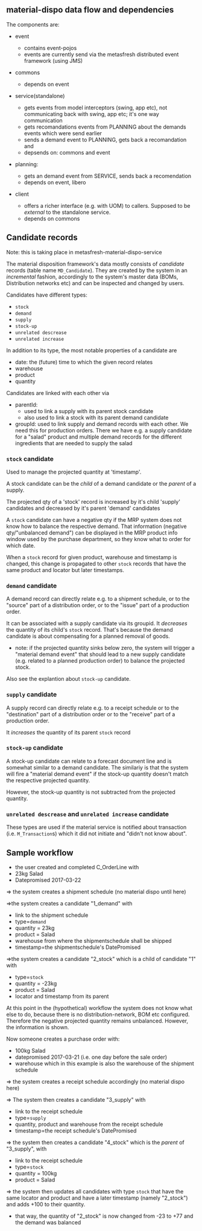 
## material-dispo data flow and dependencies

The components are:

* event
  * contains event-pojos
  * events are currently send via the metasfresh distributed event framework (using JMS)
  
* commons
  * depends on event
  
* service(standalone)
  * gets events from model interceptors (swing, app etc), not communicating back with swing, app etc; it's one way communication
  * gets recomandations events from PLANNING about the demands events which were send earlier
  * sends a demand event to PLANNING, gets back a recomandation and 
  * depsends on: commons and event
  
* planning:
  * gets an demand event from SERVICE, sends back a recomendation
  * depends on event, libero


* client
  * offers a richer interface (e.g. with UOM) to callers. Supposed to be *external* to the standalone service.
  * depends on commons

## Candidate records

Note: this is taking place in metasfresh-material-dispo-service

The material disposition framework's data mostly consists of *candidate* records (table name `MD_Candidate`). 
They are created by the system in an *incremental* fashion, accordingly to the system's master data (BOMs, Distribution networks etc) and can be inspected and changed by users.


Candidates have different types:
* `stock`
* `demand`
* `supply`
* `stock-up`
* `unrelated descrease`
* `unrelated increase`

In addition to its type, the most notable properties of a candidate are
* date: the (future) time to which the given record relates
* warehouse
* product
* quantity


Candidates are linked with each other via
* parentId: 
  * used to link a supply with its parent stock candidate
  * also used to link a stock with its parent demand candidate
* groupId: used to link supply and demand records with each other. We need this for production orders. There we have e.g. a supply candidate for a "salad" product and multiple demand records for the different ingredients that are needed to supply the salad 
	
	
### `stock` candidate	

Used to manage the projected quantity at 'timestamp'.

A stock candidate can be the *child* of a demand candidate or the *parent* of a supply.

The projected qty of a 'stock' record is increased by it's child 'supply' candidates and decreased by it's parent 'demand' candidates

A `stock` candidate can have a negative qty if the MRP system does not know how to balance the respective demand. That information (negative qty/"unbalanced demand") can be displayed in the MRP product info window used by the purchase department, so they know what to order for which date.

When a `stock` record for given product, warehouse and timestamp is changed, this change is propagated to other `stock` records that have the same product and locator but later timestamps.
 
 
### `demand` candidate

A demand record can directly relate e.g. to a shipment schedule, or to the "source" part of a distribution order, or to the "issue" part of a production order.

It can be associated with a supply candidate via its groupid.
It *decreases* the quantity of its child's `stock` record. That's because the demand candidate is about compensating for a planned removal of goods.

* note: if the projected quantity sinks below zero, the system will trigger a "material demand event" that should lead to a new supply candidate (e.g. related to a planned production order) to balance the projected stock.


Also see the explantion about `stock-up` candidate.

### `supply` candidate

A supply record can directly relate e.g. to a receipt schedule or to the "destination" part of a distribution order or to the "receive" part of a production order.

It *increases* the quantity of its parent `stock` record

### `stock-up` candidate

A stock-up candidate can relate to a forecast document line and is somewhat similar to a demand candidate.
The similariy is that the system will fire a "material demand event" if the stock-up quantity doesn't match the respective projected quantity.

However, the stock-up quantity is not subtracted from the projected quantity.

### `unrelated descrease` and `unrelated increase` candidate

These types are used if the material service is notified about transaction (i.e. `M_Transaction`s) which it did not initiate and "didn't not know about".

## Sample workflow


* the user created and completed C_OrderLine with
 * 23kg Salad
 * Datepromised 2017-03-22

=> the system creates a shipment schedule (no material dispo until here)

=>the system creates a candidate "1_demand" with
* link to the shipment schedule
* type=`demand`
* quantity = 23kg 
* product = Salad
* warehouse from where the shipmentschedule shall be shipped
* timestamp=the shipmentschedule's DatePromised

=>the system creates a candidate "2_stock" which is a child of candidate "1" with 
* type=`stock`
* quantity = -23kg 
* product = Salad
* locator and timestamp from its parent

At this point in the (hypothetical) workflow the system does not know what else to do, because there is no distribution-network, BOM etc configured.
Therefore the negative projected quantity remains unbalanced. However, the information is shown.
 
Now someone creates a purchase order with: 
* 100kg Salad
* datepromised 2017-03-21 (i.e. one day before the sale order)
* warehouse which in this example is also the warehouse of the shipment schedule

=> the system creates a receipt schedule accordingly (no material dispo here)
 
=> The system then creates a candidate "3_supply" with
* link to the receipt schedule
* type=`supply`
* quantity, product and warehouse from the receipt schedule
* timestamp=the receipt schedule's DatePromised

=> the system then creates a candidate "4_stock" which is the *parent* of "3_supply", with
* link to the receipt schedule
* type=`stock`
* quantity = 100kg 
* product = Salad

=> the system then updates all candidates with type `stock` that have the same locator and product and have a later timestamp (namely "2_stock") and adds +100 to their quantity.
* that way, the quantity of "2_stock" is now changed from -23 to +77 and the demand was balanced
